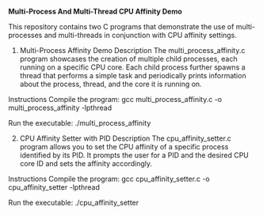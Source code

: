 **Multi-Process And Multi-Thread CPU Affinity Demo**


This repository contains two C programs that demonstrate the use of multi-processes and multi-threads in conjunction with CPU affinity settings.

1. Multi-Process Affinity Demo
Description
The multi_process_affinity.c program showcases the creation of multiple child processes, each running on a specific CPU core. Each child process further spawns a thread that performs a simple task and periodically prints information about the process, thread, and the core it is running on.

Instructions
Compile the program: gcc multi_process_affinity.c -o multi_process_affinity -lpthread

Run the executable: ./multi_process_affinity

2. CPU Affinity Setter with PID
Description
The cpu_affinity_setter.c program allows you to set the CPU affinity of a specific process identified by its PID. It prompts the user for a PID and the desired CPU core ID and sets the affinity accordingly.

Instructions
Compile the program: gcc cpu_affinity_setter.c -o cpu_affinity_setter -lpthread

Run the executable: ./cpu_affinity_setter


